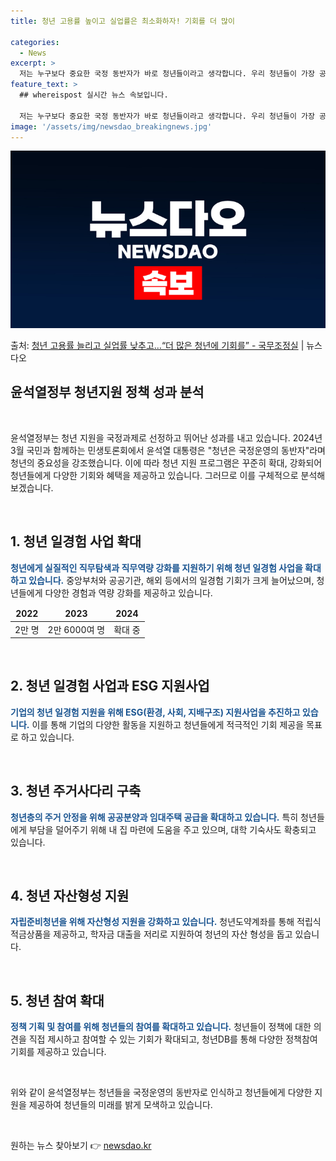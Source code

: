 ```yaml
---
title: 청년 고용률 높이고 실업률은 최소화하자! 기회를 더 많이

categories:
  - News
excerpt: >
  저는 누구보다 중요한 국정 동반자가 바로 청년들이라고 생각합니다. 우리 청년들이 가장 공정하고 정의로운 시각…
feature_text: >
  ## whereispost 실시간 뉴스 속보입니다.

  저는 누구보다 중요한 국정 동반자가 바로 청년들이라고 생각합니다. 우리 청년들이 가장 공정하고 정의로운 시각…
image: '/assets/img/newsdao_breakingnews.jpg'
---
```


![뉴스다오 속보](/assets/img/newsdao_breakingnews.jpg)

<p>출처: <a href="https://newsdao.kr/3900" rel="dofollow">청년 고용률 늘리고 실업률 낮추고…“더 많은 청년에 기회를” - 국무조정실</a> | 뉴스다오</p>

<h2 data-ke-size="size26">윤석열정부 청년지원 정책 성과 분석</h2>
<p data-ke-size="size16">&nbsp;</p>
<p data-ke-size="size16">윤석열정부는 청년 지원을 국정과제로 선정하고 뛰어난 성과를 내고 있습니다. 2024년 3월 국민과 함께하는 민생토론회에서 윤석열 대통령은 "청년은 국정운영의 동반자"라며 청년의 중요성을 강조했습니다. 이에 따라 청년 지원 프로그램은 꾸준히 확대, 강화되어 청년들에게 다양한 기회와 혜택을 제공하고 있습니다. 그러므로 이를 구체적으로 분석해보겠습니다.</p>
<p data-ke-size="size16">&nbsp;</p>

<h2 data-ke-size="size24">1. 청년 일경험 사업 확대</h2>
<p data-ke-size="size16"><b><span style="color: #1a5490;">청년에게 실질적인 직무탐색과 직무역량 강화를 지원하기 위해 청년 일경험 사업을 확대하고 있습니다.</span></b> 중앙부처와 공공기관, 해외 등에서의 일경험 기회가 크게 늘어났으며, 청년들에게 다양한 경험과 역량 강화를 제공하고 있습니다.</p>
<table>
	<thead>
		<tr>
			<td style="text-align: center; height: 17px;"><b>2022</b></td>
			<td style="text-align: center; height: 17px;"><b>2023</b></td>
			<td style="text-align: center; height: 17px;"><b>2024</b></td>
		</tr>
	</thead>
	<tbody>
		<tr>
			<td style="text-align: center; height: 17px;">2만 명</td>
			<td style="text-align: center; height: 17px;">2만 6000여 명</td>
			<td style="text-align: center; height: 17px;">확대 중</td>
		</tr>
	</tbody>
</table>
<p data-ke-size="size16">&nbsp;</p>

<h2 data-ke-size="size24">2. 청년 일경험 사업과 ESG 지원사업</h2>
<p data-ke-size="size16"><b><span style="color: #1a5490;">기업의 청년 일경험 지원을 위해 ESG(환경, 사회, 지배구조) 지원사업을 추진하고 있습니다.</span></b> 이를 통해 기업의 다양한 활동을 지원하고 청년들에게 적극적인 기회 제공을 목표로 하고 있습니다.</p>
<p data-ke-size="size16">&nbsp;</p>

<h2 data-ke-size="size24">3. 청년 주거사다리 구축</h2>
<p data-ke-size="size16"><b><span style="color: #1a5490;">청년층의 주거 안정을 위해 공공분양과 임대주택 공급을 확대하고 있습니다.</span></b> 특히 청년들에게 부담을 덜어주기 위해 내 집 마련에 도움을 주고 있으며, 대학 기숙사도 확충되고 있습니다.</p>
<p data-ke-size="size16">&nbsp;</p>

<h2 data-ke-size="size24">4. 청년 자산형성 지원</h2>
<p data-ke-size="size16"><b><span style="color: #1a5490;">자립준비청년을 위해 자산형성 지원을 강화하고 있습니다.</span></b> 청년도약계좌를 통해 적립식 적금상품을 제공하고, 학자금 대출을 저리로 지원하여 청년의 자산 형성을 돕고 있습니다.</p>
<p data-ke-size="size16">&nbsp;</p>

<h2 data-ke-size="size24">5. 청년 참여 확대</h2>
<p data-ke-size="size16"><b><span style="color: #1a5490;">정책 기획 및 참여를 위해 청년들의 참여를 확대하고 있습니다.</span></b> 청년들이 정책에 대한 의견을 직접 제시하고 참여할 수 있는 기회가 확대되고, 청년DB를 통해 다양한 정책참여 기회를 제공하고 있습니다.</p>
<p data-ke-size="size16">&nbsp;</p>
<p data-ke-size="size16">위와 같이 윤석열정부는 청년들을 국정운영의 동반자로 인식하고 청년들에게 다양한 지원을 제공하여 청년들의 미래를 밝게 모색하고 있습니다.</p>
<p data-ke-size="size16">&nbsp;</p> 

원하는 뉴스 찾아보기 👉 <a href="https://newsdao.kr" rel="dofollow">newsdao.kr</a>


